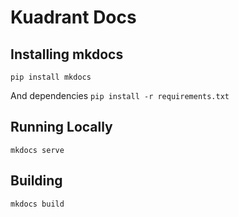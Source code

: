 # Kuadrant Docs

## Installing mkdocs
`pip install mkdocs`

And dependencies
`pip install -r requirements.txt`

## Running Locally
`mkdocs serve`

## Building
`mkdocs build`